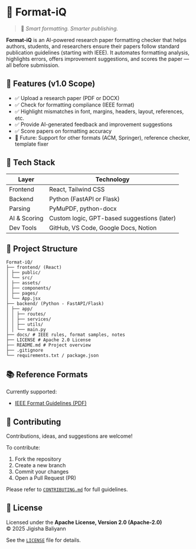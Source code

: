 # 📄 Format-iQ

> 🧠 *Smart formatting. Smarter publishing.*

**Format-iQ** is an AI-powered research paper formatting checker that helps authors, students, and researchers ensure their papers follow standard publication guidelines (starting with IEEE). It automates formatting analysis, highlights errors, offers improvement suggestions, and scores the paper — all before submission.

## 🚀 Features (v1.0 Scope)
- ✅ Upload a research paper (PDF or DOCX)
- ✅ Check for formatting compliance (IEEE format)
- ✅ Highlight mismatches in font, margins, headers, layout, references, etc.
- ✅ Provide AI-generated feedback and improvement suggestions
- ✅ Score papers on formatting accuracy
- 🚧 Future: Support for other formats (ACM, Springer), reference checker, template fixer

## 🧠 Tech Stack

| Layer       | Technology |
|-------------|------------|
| Frontend    | React, Tailwind CSS |
| Backend     | Python (FastAPI or Flask) |
| Parsing     | PyMuPDF, python-docx |
| AI & Scoring| Custom logic, GPT-based suggestions (later) |
| Dev Tools   | GitHub, VS Code, Google Docs, Notion |

## 📁 Project Structure

```
Format-iQ/
├── frontend/ (React)
│ ├── public/
│ └── src/
│ ├── assets/
│ ├── components/
│ ├── pages/
│ └── App.jsx
├── backend/ (Python - FastAPI/Flask)
│ ├── app/
│ │ ├── routes/
│ │ ├── services/
│ │ ├── utils/
│ │ └── main.py
├── docs/ # IEEE rules, format samples, notes
├── LICENSE # Apache 2.0 License
├── README.md # Project overview
├── .gitignore
└── requirements.txt / package.json
```

## 📚 Reference Formats

Currently supported:
* [IEEE Format Guidelines (PDF)](https://www.ieee.org/conferences/publishing/templates.html)

## 🤝 Contributing

Contributions, ideas, and suggestions are welcome!

To contribute:
1. Fork the repository
2. Create a new branch
3. Commit your changes
4. Open a Pull Request (PR)

Please refer to [`CONTRIBUTING.md`](CONTRIBUTING.md) for full guidelines.

## 📄 License

Licensed under the **Apache License, Version 2.0 (Apache-2.0)**  
© 2025 Jigisha Baliyann

See the [`LICENSE`](LICENSE) file for details.
